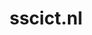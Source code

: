---
layout: post
title:  "sscict.nl"
internal_url:  "/dutchgov/sscict.nl.html"
subdomains_count: 14
all_subdomains_count: 20
urls_count: 4
ssl_rank: 0
http_rank: 52.5
url_link: /data/sscict.nl/urls.txt
all_subdomains_link: /data/sscict.nl/all_subdomains.txt
subdomains_link: /data/sscict.nl/subdomains.txt
categories: dutchgov
---